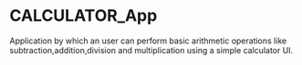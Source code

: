 # CALCULATOR_App
Application by which an user can perform basic arithmetic operations like subtraction,addition,division and multiplication using a simple calculator UI.
